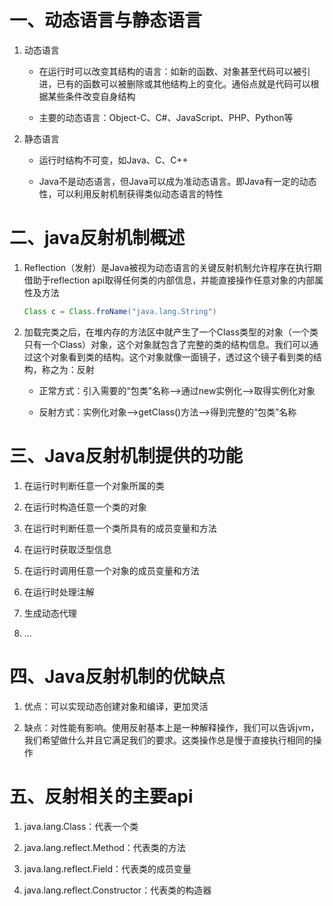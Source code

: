 # 一、动态语言与静态语言

1. 动态语言
   - 在运行时可以改变其结构的语言：如新的函数、对象甚至代码可以被引进，已有的函数可以被删除或其他结构上的变化。通俗点就是代码可以根据某些条件改变自身结构
   
   - 主要的动态语言：Object-C、C#、JavaScript、PHP、Python等
2. 静态语言
   - 运行时结构不可变，如Java、C、C++
   
   - Java不是动态语言，但Java可以成为准动态语言。即Java有一定的动态性，可以利用反射机制获得类似动态语言的特性

# 二、java反射机制概述

1. Reflection（发射）是Java被视为动态语言的关键反射机制允许程序在执行期借助于reflection api取得任何类的内部信息，并能直接操作任意对象的内部属性及方法
   
   ```java
   Class c = Class.froName("java.lang.String")
   ```

2. 加载完类之后，在堆内存的方法区中就产生了一个Class类型的对象（一个类只有一个Class）对象，这个对象就包含了完整的类的结构信息。我们可以通过这个对象看到类的结构。这个对象就像一面镜子，透过这个镜子看到类的结构，称之为：反射
   
   - 正常方式：引入需要的“包类”名称——>通过new实例化——>取得实例化对象
   
   - 反射方式：实例化对象——>getClass()方法——>得到完整的“包类”名称

# 三、Java反射机制提供的功能

1. 在运行时判断任意一个对象所属的类

2. 在运行时构造任意一个类的对象

3. 在运行时判断任意一个类所具有的成员变量和方法

4. 在运行时获取泛型信息

5. 在运行时调用任意一个对象的成员变量和方法

6. 在运行时处理注解

7. 生成动态代理

8. ...

# 四、Java反射机制的优缺点

1. 优点：可以实现动态创建对象和编译，更加灵活

2. 缺点：对性能有影响。使用反射基本上是一种解释操作，我们可以告诉jvm，我们希望做什么并且它满足我们的要求。这类操作总是慢于直接执行相同的操作

# 五、反射相关的主要api

1. java.lang.Class：代表一个类

2. java.lang.reflect.Method：代表类的方法

3. java.lang.reflect.Field：代表类的成员变量

4. java.lang.reflect.Constructor：代表类的构造器
